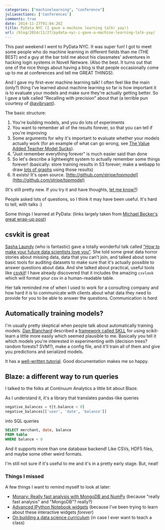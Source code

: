 ```yaml
---
categories: ["machinelearning", "conference"]
juliasections: ['Conferences']
comments: true
date: 2014-11-27T01:04:26Z
title: PyData NYC (I gave a machine learning talk! yay!)
url: /blog/2014/11/27/pydata-nyc-i-gave-a-machine-learning-talk-yay/
---
```


This past weekend I went to PyData NYC. It was super fun! I got to meet
some people who do machine learning in different fields than me (THE
BEST) and a guy at the bar told me about his classmates' adventures in
hacking login systems in Novell Netware. (Also the best. It turns out
that one of the nice things about having a blog is that people
occasionally come up to me at conferences and tell me GREAT THINGS).

And I gave my first-ever machine learning talk! I often feel like the
main (only?) thing I've learned about machine learning so far is how
important it is to evaluate your models and make sure they're actually
getting better. So I gave a talk called "Recalling with precision" about
that (a terrible pun courtesy of
[@avibryant](http://twitter.com/avibryant)).

The basic structure:

1. You're building models, and you do lots of experiments
1. You want to remember all of the results forever, so that you can tell
   if you're improving
1. Some arguments for why it's important to evaluate whether your models
   actually work (for an example of what can go wrong, see [The Value Added Teacher Model Sucks](http://mathbabe.org/2012/03/06/the-value-added-teacher-model-sucks/)).
1. "Just remember everything forever" is much easier said than done
1. So let's describe a lightweight system to actually remember some
   things forever! (basically: store training results in S3 forever;
   make a webapp to draw [lots of graphs](https://github.com/stripe/topmodel) using those results)
1. It exists! It's open source. [http://github.com/stripe/topmodel](http://github.com/stripe/topmodel)

(It's still pretty new. If you try it and have thoughts, 
[let me know?](mailto:julia@stripe.com))

People asked lots of questions, so I think it may have been useful. It's
hard to tell, with talks :)

Some things I learned at PyData: (links largely taken from 
[Michael Becker's great wrap-up post](https://mdbecker.github.io/blog/2014/11/24/pydata-nyc-the-really-short-version/))

<!--more-->

## csvkit is great

[Sasha Laundy](http://blog.sashalaundy.com/) (who is fantastic) gave a
totally wonderful talk called ["How to make your future data scientists
love you"](http://blog.sashalaundy.com/talks/data-audit/). She told some
great data horror stories about missing data, data that you can't join,
and talked about some basic tools for auditing datasets to make sure
that it's actually possible to answer questions about data. And she
talked about practical, useful tools like
[csvkit](https://csvkit.readthedocs.org/en/0.9.0/)! I have already
discovered that it includes the amazing `csvlook` which will format your
csv in a human-readable table.

Her talk reminded me of when I used to work for a consulting company and
how hard it is to communicate with clients about what data they need to
provide for you to be able to answer the questions. Communication is
*hard*.

## Automatically training models?

I'm usually pretty skeptical when people talk about automatically
training models. [Dan Blanchard](https://dan-blanchard.github.io/)
described a [framework called SKLL](https://scikit-learn-laboratory.readthedocs.org/en/latest/) for
using scikit-learn a little more easily which seemed plausible to me.
Basically you tell it which models you're interested in experimenting
with (decision trees? random forests? SVM?), make a config file, and
it'll train all of them and give you predictions and serialized models.

It has a [well-written tutorial](https://scikit-learn-laboratory.readthedocs.org/en/latest/tutorial.html#titanic-config).
Good documentation makes me so happy.

## Blaze: a different way to run queries

I talked to the folks at Continuum Analytics a little bit about Blaze.

As I understand it, it's a library that translates pandas-like queries

```python
negative_balances = t[t.balance < 0]
negative_balances[['user', 'date', 'balance']]
```

into SQL queries

```sql
SELECT merchant, date, balance
FROM table
WHERE balance < 0
```

And it supports more than one database backend! Like CSVs, HDF5 files,
and maybe some other weird formats.

I'm still not sure if it's useful to me and it's in a pretty early
stage. But, neat!

### Things I missed

A few things I want to remind myself to look at later:

* [Monary: Really fast analysis with MongoDB and NumPy](http://pydata.org/nyc2014/abstracts/#294) (because "really fast analysis" and "MongoDB"? really?)
* [Advanced IPython Notebook widgets](http://pydata.org/nyc2014/abstracts/#316) (because I've been trying to learn about these interactive widgets *forever*)
* [On building a data science curriculum](http://pydata.org/nyc2014/abstracts/#331) (in case I ever want to teach a class)
